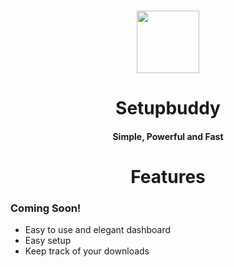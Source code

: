 <h1 align="center">
  <img src="https://media.discordapp.net/attachments/858983664544382976/861878861372325888/large_setupbuddy_0.png?width=324&height=180" height='100px' width='100px'>
</h1>
<h1 align="center"><strong>Setup</strong>buddy</h1>
<h4 align="center">Simple, Powerful and Fast</h4>

<h1 align="center">Features</h1>
<p align="center">
  
  <h3>Coming Soon!</h3>
  
  <ul align="">
    <li>Easy to use and elegant dashboard</li>
    <li>Easy setup</li>
    <li>Keep track of your downloads</li>
  </ul>  
</p>
